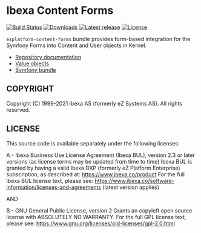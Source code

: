 # Ibexa Content Forms

[![Build Status](https://img.shields.io/travis/ezsystems/ezplatform-content-forms.svg?style=flat-square)](https://travis-ci.org/ezsystems/ezplatform-content-forms)
[![Downloads](https://img.shields.io/packagist/dt/ezsystems/ezplatform-content-forms.svg?style=flat-square)](https://packagist.org/packages/ezsystems/ezplatform-content-forms)
[![Latest release](https://img.shields.io/github/release/ezsystems/ezplatform-content-forms.svg?style=flat-square)](https://github.com/ezsystems/ezplatform-content-forms/releases)
[![License](https://img.shields.io/github/license/ezsystems/ezplatform-content-forms.svg?style=flat-square)](LICENSE)

`ezplatform-content-forms` bundle provides form-based integration for the Symfony Forms into Content and User objects in Kernel.
- [Repository documentation](https://doc.ezplatform.com/en/latest/guide/repository/)
- [Value objects](https://doc.ezplatform.com/en/latest/api/public_php_api/#value-objects)
- [Symfony bundle](https://doc.ezplatform.com/en/latest/api/public_php_api_customization/#symfony-bundle)

## COPYRIGHT
Copyright (C) 1999-2021 Ibexa AS (formerly eZ Systems AS). All rights reserved.

## LICENSE
This source code is available separately under the following licenses:

A - Ibexa Business Use License Agreement (Ibexa BUL),
version 2.3 or later versions (as license terms may be updated from time to time)
Ibexa BUL is granted by having a valid Ibexa DXP (formerly eZ Platform Enterprise) subscription,
as described at: https://www.ibexa.co/product
For the full Ibexa BUL license text, please see:
https://www.ibexa.co/software-information/licenses-and-agreements (latest version applies)

AND

B - GNU General Public License, version 2
Grants an copyleft open source license with ABSOLUTELY NO WARRANTY. For the full GPL license text, please see:
https://www.gnu.org/licenses/old-licenses/gpl-2.0.html
